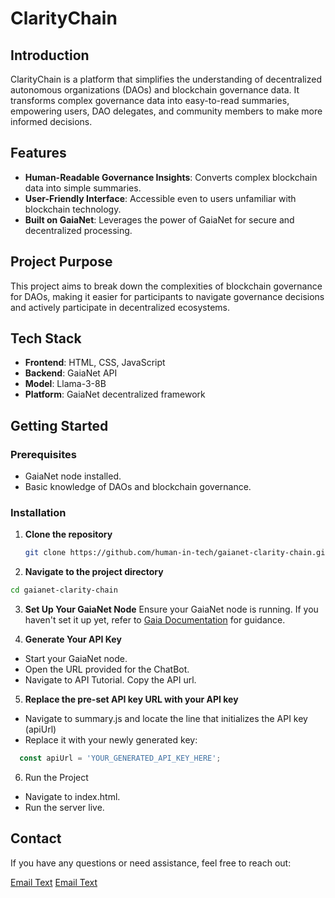 # ClarityChain

## Introduction
ClarityChain is a platform that simplifies the understanding of decentralized autonomous organizations (DAOs) and blockchain governance data. It transforms complex governance data into easy-to-read summaries, empowering users, DAO delegates, and community members to make more informed decisions.

## Features
- **Human-Readable Governance Insights**: Converts complex blockchain data into simple summaries.
- **User-Friendly Interface**: Accessible even to users unfamiliar with blockchain technology.
- **Built on GaiaNet**: Leverages the power of GaiaNet for secure and decentralized processing.

## Project Purpose
This project aims to break down the complexities of blockchain governance for DAOs, making it easier for participants to navigate governance decisions and actively participate in decentralized ecosystems.

## Tech Stack
- **Frontend**: HTML, CSS, JavaScript
- **Backend**: GaiaNet API
- **Model**: Llama-3-8B 
- **Platform**: GaiaNet decentralized framework

## Getting Started

### Prerequisites
- GaiaNet node installed.
- Basic knowledge of DAOs and blockchain governance.

### Installation
1. **Clone the repository**
   ```bash
   git clone https://github.com/human-in-tech/gaianet-clarity-chain.git
   ```
   

2. **Navigate to the project directory**
  ```bash
  cd gaianet-clarity-chain
   ```


3. **Set Up Your GaiaNet Node**
  Ensure your GaiaNet node is running. If you haven't set it up yet, refer to [Gaia Documentation](https://github.com/human-in-tech/gaianet-clarity-chain/blob/main/GaiaNetDocumentation.md) for guidance.


4. **Generate Your API Key**
- Start your GaiaNet node.
- Open the URL provided for the ChatBot.
- Navigate to API Tutorial. Copy the API url.
  

5. **Replace the pre-set API key URL with your API key**
- Navigate to summary.js and locate the line that initializes the API key (apiUrl)
- Replace it with your newly generated key:
```javascript
  const apiUrl = 'YOUR_GENERATED_API_KEY_HERE';
```

  
6. Run the Project
- Navigate to index.html.
- Run the server live.


## Contact
If you have any questions or need assistance, feel free to reach out:

[Email Text](mailto:rastogikashish984@gmail.com)
[Email Text](mailto:khyatisingh.tech@gmail.com)


